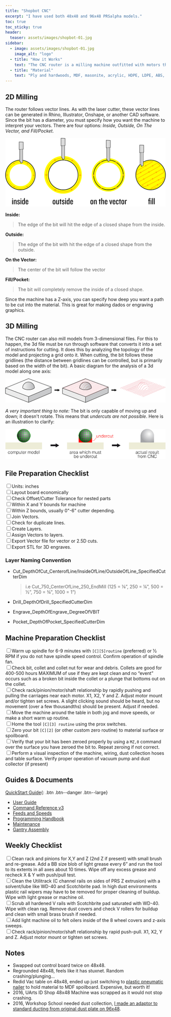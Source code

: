 ```yaml
---
title: "Shopbot CNC"
excerpt: "I have used both 48x48 and 96x48 PRSalpha models."
toc: true
toc_sticky: true
header:
  teaser: assets/images/shopbot-01.jpg
sidebar:
  - image: assets/images/shopbot-01.jpg
    image_alt: "logo"
  - title: "How it Works"
    text: "The CNC router is a milling machine outfitted with motors that precisely control each axis (CNC stands for Computer Numerical Control). It is a subtractive process which uses a moving spinning bit or cutter to cut through material. The bits of the router can be switched out; we have a range of bits. Material can be cut along two or three dimensions."
  - title: "Material"
    text: "Ply and hardwoods, MDF, masonite, acrylic, HDPE, LDPE, ABS, and foam (various densities)."
---
```


## 2D Milling
The router follows vector lines. As with the laser cutter, these vector lines can be generated in Rhino, Illustrator, Onshape, or another CAD software. Since the bit has a diameter, you must specify how you want the machine to interpret your vectors. There are four options: *Inside, Outside, On The Vector, and Fill/Pocket.*

![Shop Scheduler](/assets/images/cnc-01.jpg)

**Inside:**
>The edge of the bit will hit the edge of a closed shape from the inside.

**Outside:**
>The edge of the bit with hit the edge of a closed shape from the outside.

**On the Vector:**
>The center of the bit will follow the vector

**Fill/Pocket:**
>The bit will completely remove the inside of a closed shape.

Since the machine has a Z-axis, you can specify how deep you want a path to be cut into the material. This is great for making dados or engraving graphics.

## 3D Milling

The CNC router can also mill models from 3-dimensional files. For this to happen, the 3d file must be run through software that converts it into a set of instructions for cutting. It does this by analyzing the topology of the model and projecting a grid onto it. When cutting, the bit follows these gridlines (the distance between gridlines can be controlled, but is primarily based on the width of the bit). A basic diagram for the analysis of a 3d model along one axis:

![Shop Scheduler](/assets/images/cnc-02.jpg)

*A very important thing to note:* The bit is only capable of moving up and down; it doesn't rotate. This means that *undercuts are not possible*. Here is an illustration to clarify:

![Shop Scheduler](/assets/images/cnc-03.jpg)

## File Preparation Checklist

 <input type="checkbox" name="0" value="0">Units: inches<br>
 <input type="checkbox" name="0" value="0">Layout board economically<br>
 <input type="checkbox" name="0" value="0">Check Offset/Cutter Tolerance for nested parts<br>
 <input type="checkbox" name="0" value="0">Within X and Y bounds for machine<br>
 <input type="checkbox" name="0" value="0">Within Z bounds, usually 0"-6" cutter depending.<br>
 <input type="checkbox" name="0" value="0">Join Vectors.<br>
 <input type="checkbox" name="0" value="0">Check for duplicate lines.<br>
 <input type="checkbox" name="0" value="0">Create Layers.<br>
 <input type="checkbox" name="0" value="0">Assign Vectors to layers.<br>
 <input type="checkbox" name="0" value="0">Export Vector file for vector or 2.5D cuts.<br>
 <input type="checkbox" name="0" value="0">Export STL for 3D engraves.<br>


### Layer Naming Convention

- Cut_DepthOfCut_CenterofLine/InsideOfLine/OutsideOfLine_SpecifiedCutterDim
    >i.e Cut_750_CenterOfLine_250_EndMill (125 = ⅛”, 250 = ¼”, 500 = ½”, 750 = ¾”, 1000 = 1”)

- Drill_DepthOfDrill_SpecifiedCutterDim
- Engrave_DepthOfEngrave_DegreeOfVBIT
- Pocket_DepthOfPocket_SpecifiedCutterDim

## Machine Preparation Checklist

 <input type="checkbox" name="0" value="0">Warm up spindle for 6-9 minutes with `[C][5]routine` (preferred) or 1⁄2 RPM if you do not have spindle speed control. Confirm operation of spindle fan.<br>
 <input type="checkbox" name="0" value="0">Check bit, collet and collet nut for wear and debris. Collets are good for 400-500 hours MAXIMUM of use if they are kept clean and no “event” occurs such as a broken bit inside the collet or a plunge that bottoms out on the collet.<br>
 <input type="checkbox" name="0" value="0">Check rack/pinion/motor/shaft relationship by rapidly pushing and pulling the carriages near each motor. X1, X2, Y and Z. Adjust motor mount and/or tighten set screws. A slight clicking sound should be heard, but no movement (over a few thousandths) should be present. Adjust if needed.<br>
 <input type="checkbox" name="0" value="0">Move the machine around the table in both jog and move speeds, or make a short warm up routine.<br>
 <input type="checkbox" name="0" value="0">Home the tool `[C][3] routine` using the prox switches.<br>
 <input type="checkbox" name="0" value="0">Zero your bit `[C][2]` (or other custom zero routine) to material surface or spoilboard.<br>
 <input type="checkbox" name="0" value="0">Verify that your bit has been zeroed properly by using a `MZ,0` command over the surface you have zeroed the bit to. Repeat zeroing if not correct.<br>
 <input type="checkbox" name="0" value="0">Perform a visual inspection of the machine, wiring, dust collection hoses and table surface. Verify proper operation of vacuum pump and dust collector (if present)<br>


## Guides & Documents

[QuickStart Guide](/assets/docs/shopbot/quickstart.pdf){: .btn .btn--danger .btn--large}

- [User Guide](/assets/docs/shopbot/user-guide.pdf)
- [Command Reference v3](/assets/docs/shopbot/command-ref.pdf)
- [Feeds and Speeds](/assets/docs/shopbot/feeds-and-speeds.pdf)
- [Programming Handbook](/assets/docs/shopbot/programming-handbook.pdf)
- [Maintenance](/assets/docs/shopbot/maintenance.pdf)
- [Gantry Assembly](/assets/docs/shopbot/gantry-assembly.pdf)


## Weekly Checklist

  <input type="checkbox" name="0" value="0">Clean rack and pinions for X,Y and Z (2nd Z if present) with small brush and re-grease. Add a BB size blob of light grease every 6” and run the tool to its extents in all axes about 10 times. Wipe off any excess grease and recheck X & Y with push/pull test.<br>
  <input type="checkbox" name="0" value="0">Clean the Utilitrack (C channel rails on sides of PRS Z extrusion) with a solvent/lube like WD-40 and Scotchbrite pad. In high dust environments plastic rail wipers may have to be removed for proper cleaning of buildup. Wipe with light grease or machine oil.<br>
  <input type="checkbox" name="0" value="0">Scrub all hardened V rails with Scotchbrite pad saturated with WD-40. Wipe with clean rag. Remove dust covers and check V rollers for buildup and clean with small brass brush if needed.<br>
  <input type="checkbox" name="0" value="0">Add light machine oil to felt oilers inside of the 8 wheel covers and z-axis sweeps.<br>
  <input type="checkbox" name="0" value="0">Check rack/pinion/motor/shaft relationship by rapid push-pull. X1, X2, Y and Z. Adjust motor mount or tighten set screws.<br>

## Notes
- Swapped out control board twice on 48x48.
- Regrounded 48x48, feels like it has stuxnet. Random crashing/plunging...
- Redid Vac table on 48x48, ended up just switching to [plastic pneumatic nailer](https://raptornails.com/) to hold material to MDF spoilboard. Expensive, but worth it!
- 2016, UArts ID Shop 48x48 Machine was scrapped as it would not stop crashing.
- 2016, Workshop School needed dust collection, [I made an adaptor to standard ducting from original dust plate on 96x48](/assets/docs/shopbot/dust-attachment.zip).
